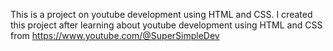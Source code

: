 This is a project on youtube development using HTML and CSS. I created this project after learning about youtube development using HTML and CSS from https://www.youtube.com/@SuperSimpleDev 
